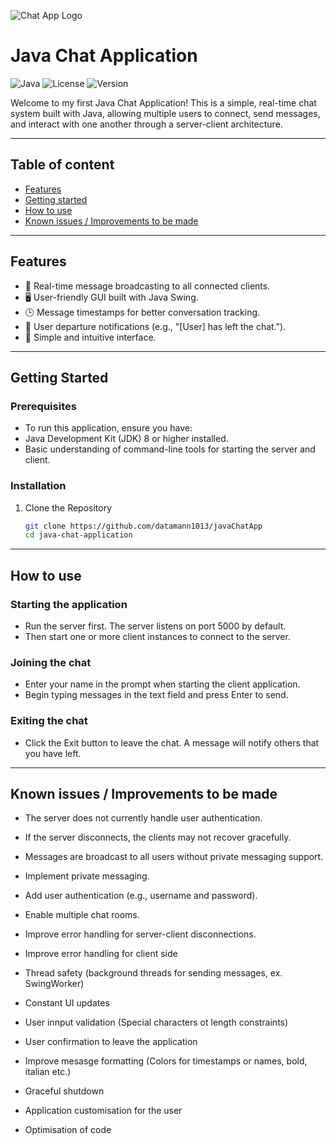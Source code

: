 
![Chat App Logo](https://external-content.duckduckgo.com/iu/?u=https%3A%2F%2Fwww.techieclues.com%2FImages%2Ftutorial%2Fjava%2Fjava-banner.png&f=1&nofb=1&ipt=e9bda4a8ba03ff5ff2ee2ab6f5406c94cb290a9ca45c2a57ce9263e9a6a68499&ipo=images)

# **Java Chat Application**
![Java](https://img.shields.io/badge/Java-11-blue)
![License](https://img.shields.io/badge/license-MIT-green)
![Version](https://img.shields.io/badge/version-0.0.1-blue.svg)



Welcome to my first Java Chat Application! This is a simple, real-time chat system built with Java, allowing multiple users to connect, send messages, and interact with one another through a server-client architecture.

---
## Table of content

- [Features](#features)
- [Getting started](#getting-started)
- [How to use](#how-to-use)
- [Known issues / Improvements to be made](#known-issues--improvements-to-be-made)

---

## Features
- 📡 Real-time message broadcasting to all connected clients.
- 🖥️ User-friendly GUI built with Java Swing.
- 🕒 Message timestamps for better conversation tracking.
- 👋 User departure notifications (e.g., "[User] has left the chat.").
- 📱 Simple and intuitive interface.

---

## Getting Started


### Prerequisites
- To run this application, ensure you have:
- Java Development Kit (JDK) 8 or higher installed.
- Basic understanding of command-line tools for starting the server and client.

### Installation
1. Clone the Repository
   ```bash
   git clone https://github.com/datamann1013/javaChatApp
   cd java-chat-application

---

## How to use

### Starting the application

- Run the server first. The server listens on port 5000 by default.
- Then start one or more client instances to connect to the server.

### Joining the chat

- Enter your name in the prompt when starting the client application.
- Begin typing messages in the text field and press Enter to send.

### Exiting the chat

- Click the Exit button to leave the chat. A message will notify others that you have left.

---

## Known issues / Improvements to be made


- The server does not currently handle user authentication.
- If the server disconnects, the clients may not recover gracefully.
- Messages are broadcast to all users without private messaging support.

- Implement private messaging.
- Add user authentication (e.g., username and password).
- Enable multiple chat rooms.
- Improve error handling for server-client disconnections.
- Improve error handling for client side
- Thread safety (background threads for sending messages, ex. SwingWorker)
- Constant UI updates
- User innput validation (Special characters ot length constraints)
- User confirmation to leave the application
- Improve mesasge formatting (Colors for timestamps or names, bold, italian etc.)
- Graceful shutdown
- Application customisation for the user

- Optimisation of code


